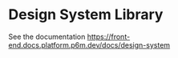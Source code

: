 # Design System Library

See the documentation https://front-end.docs.platform.p6m.dev/docs/design-system